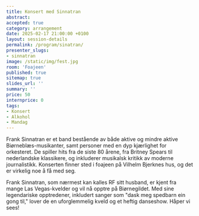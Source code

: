 ```yaml
---
title: Konsert med Sinnatran
abstract:
accepted: true
category: arrangement
date: 2025-02-17 21:00:00 +0100
layout: session-details
permalink: /program/sinatran/
presenter_slugs:
- sinnatran
image: /static/img/fest.jpg
room: 'Foajeen'
published: true
sitemap: true
slides_url: ''
summary: ''
price: 50
internprice: 0
tags:
- Konsert
- Alkohol
- Mandag
---
```


Frank Sinnatran er et band bestående av både aktive og mindre aktive Biørneblæs-musikanter, samt personer med en dyp kjærlighet for orkesteret. De spiller hits fra de siste 80 årene, fra Britney Spears til nederlandske klassikere, og inkluderer musikalsk kritikk av moderne journalistikk. Konserten finner sted i foajeen på Vilhelm Bjerknes hus, og det er virkelig noe å få med seg.

Frank Sinnatran, som nærmest kan kalles RF sitt husband, er kjent fra mange Las Vegas-kvelder og vil nå opptre på Biørnegildet. Med sine legendariske opptredener, inkludert sanger som "dask meg spedbarn ein gong til," lover de en uforglemmelig kveld og et heftig danseshow. Håper vi sees!
